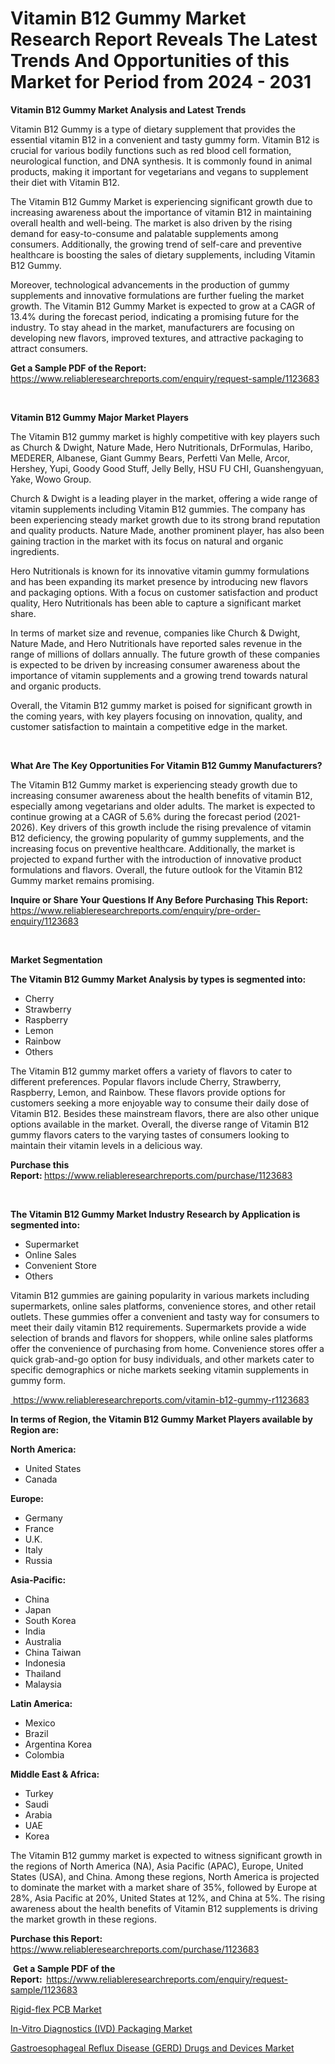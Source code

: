<p><h1>Vitamin B12 Gummy Market Research Report Reveals The Latest Trends And Opportunities of this Market for Period from 2024 - 2031</h1></p><p><strong>Vitamin B12 Gummy Market Analysis and Latest Trends</strong></p>
<p><p>Vitamin B12 Gummy is a type of dietary supplement that provides the essential vitamin B12 in a convenient and tasty gummy form. Vitamin B12 is crucial for various bodily functions such as red blood cell formation, neurological function, and DNA synthesis. It is commonly found in animal products, making it important for vegetarians and vegans to supplement their diet with Vitamin B12.</p><p>The Vitamin B12 Gummy Market is experiencing significant growth due to increasing awareness about the importance of vitamin B12 in maintaining overall health and well-being. The market is also driven by the rising demand for easy-to-consume and palatable supplements among consumers. Additionally, the growing trend of self-care and preventive healthcare is boosting the sales of dietary supplements, including Vitamin B12 Gummy.</p><p>Moreover, technological advancements in the production of gummy supplements and innovative formulations are further fueling the market growth. The Vitamin B12 Gummy Market is expected to grow at a CAGR of 13.4% during the forecast period, indicating a promising future for the industry. To stay ahead in the market, manufacturers are focusing on developing new flavors, improved textures, and attractive packaging to attract consumers.</p></p>
<p><strong>Get a Sample PDF of the Report:&nbsp;</strong> <a href="https://www.reliableresearchreports.com/enquiry/request-sample/1123683">https://www.reliableresearchreports.com/enquiry/request-sample/1123683</a></p>
<p>&nbsp;</p>
<p><strong>Vitamin B12 Gummy Major Market Players</strong></p>
<p><p>The Vitamin B12 gummy market is highly competitive with key players such as Church & Dwight, Nature Made, Hero Nutritionals, DrFormulas, Haribo, MEDERER, Albanese, Giant Gummy Bears, Perfetti Van Melle, Arcor, Hershey, Yupi, Goody Good Stuff, Jelly Belly, HSU FU CHI, Guanshengyuan, Yake, Wowo Group.</p><p>Church & Dwight is a leading player in the market, offering a wide range of vitamin supplements including Vitamin B12 gummies. The company has been experiencing steady market growth due to its strong brand reputation and quality products. Nature Made, another prominent player, has also been gaining traction in the market with its focus on natural and organic ingredients.</p><p>Hero Nutritionals is known for its innovative vitamin gummy formulations and has been expanding its market presence by introducing new flavors and packaging options. With a focus on customer satisfaction and product quality, Hero Nutritionals has been able to capture a significant market share.</p><p>In terms of market size and revenue, companies like Church & Dwight, Nature Made, and Hero Nutritionals have reported sales revenue in the range of millions of dollars annually. The future growth of these companies is expected to be driven by increasing consumer awareness about the importance of vitamin supplements and a growing trend towards natural and organic products.</p><p>Overall, the Vitamin B12 gummy market is poised for significant growth in the coming years, with key players focusing on innovation, quality, and customer satisfaction to maintain a competitive edge in the market.</p></p>
<p>&nbsp;</p>
<p><strong>What Are The Key Opportunities For Vitamin B12 Gummy Manufacturers?</strong></p>
<p><p>The Vitamin B12 Gummy market is experiencing steady growth due to increasing consumer awareness about the health benefits of vitamin B12, especially among vegetarians and older adults. The market is expected to continue growing at a CAGR of 5.6% during the forecast period (2021-2026). Key drivers of this growth include the rising prevalence of vitamin B12 deficiency, the growing popularity of gummy supplements, and the increasing focus on preventive healthcare. Additionally, the market is projected to expand further with the introduction of innovative product formulations and flavors. Overall, the future outlook for the Vitamin B12 Gummy market remains promising.</p></p>
<p><strong>Inquire or Share Your Questions If Any Before Purchasing This Report:</strong> <a href="https://www.reliableresearchreports.com/enquiry/pre-order-enquiry/1123683">https://www.reliableresearchreports.com/enquiry/pre-order-enquiry/1123683</a></p>
<p>&nbsp;</p>
<p><strong>Market Segmentation</strong></p>
<p><strong>The Vitamin B12 Gummy Market Analysis by types is segmented into:</strong></p>
<p><ul><li>Cherry</li><li>Strawberry</li><li>Raspberry</li><li>Lemon</li><li>Rainbow</li><li>Others</li></ul></p>
<p><p>The Vitamin B12 gummy market offers a variety of flavors to cater to different preferences. Popular flavors include Cherry, Strawberry, Raspberry, Lemon, and Rainbow. These flavors provide options for customers seeking a more enjoyable way to consume their daily dose of Vitamin B12. Besides these mainstream flavors, there are also other unique options available in the market. Overall, the diverse range of Vitamin B12 gummy flavors caters to the varying tastes of consumers looking to maintain their vitamin levels in a delicious way.</p></p>
<p><strong>Purchase this Report:&nbsp;</strong><a href="https://www.reliableresearchreports.com/purchase/1123683">https://www.reliableresearchreports.com/purchase/1123683</a></p>
<p>&nbsp;</p>
<p><strong>The Vitamin B12 Gummy Market Industry Research by Application is segmented into:</strong></p>
<p><ul><li>Supermarket</li><li>Online Sales</li><li>Convenient Store</li><li>Others</li></ul></p>
<p><p>Vitamin B12 gummies are gaining popularity in various markets including supermarkets, online sales platforms, convenience stores, and other retail outlets. These gummies offer a convenient and tasty way for consumers to meet their daily vitamin B12 requirements. Supermarkets provide a wide selection of brands and flavors for shoppers, while online sales platforms offer the convenience of purchasing from home. Convenience stores offer a quick grab-and-go option for busy individuals, and other markets cater to specific demographics or niche markets seeking vitamin supplements in gummy form.</p></p>
<p><a href="https://www.reliableresearchreports.com/vitamin-b12-gummy-r1123683">&nbsp;https://www.reliableresearchreports.com/vitamin-b12-gummy-r1123683</a></p>
<p><strong>In terms of Region, the Vitamin B12 Gummy Market Players available by Region are:</strong></p>
<p>
    <p> <strong> North America: </strong>
        <ul>
            <li>United States</li>
            <li>Canada</li>
        </ul>
        </p> 
    <p> <strong> Europe: </strong>
        <ul>
            <li>Germany</li>
            <li>France</li>
            <li>U.K.</li>
            <li>Italy</li>
            <li>Russia</li>
        </ul>
        </p> 
    <p> <strong> Asia-Pacific: </strong>
        <ul>
            <li>China</li>
            <li>Japan</li>
            <li>South Korea</li>
            <li>India</li>
            <li>Australia</li>
            <li>China Taiwan</li>
            <li>Indonesia</li>
            <li>Thailand</li>
            <li>Malaysia</li>
        </ul>
        </p> 
    <p> <strong> Latin America: </strong>
        <ul>
            <li>Mexico</li>
            <li>Brazil</li>
            <li>Argentina Korea</li>
            <li>Colombia</li>
        </ul>
        </p> 
    <p> <strong> Middle East & Africa: </strong>
        <ul>
            <li>Turkey</li>
            <li>Saudi</li>
            <li>Arabia</li>
            <li>UAE</li>
            <li>Korea</li>
        </ul>
    </p>
    </p>
<p><p>The Vitamin B12 gummy market is expected to witness significant growth in the regions of North America (NA), Asia Pacific (APAC), Europe, United States (USA), and China. Among these regions, North America is projected to dominate the market with a market share of 35%, followed by Europe at 28%, Asia Pacific at 20%, United States at 12%, and China at 5%. The rising awareness about the health benefits of Vitamin B12 supplements is driving the market growth in these regions.</p></p>
<p><strong>Purchase this Report: </strong><a href="https://www.reliableresearchreports.com/purchase/1123683">https://www.reliableresearchreports.com/purchase/1123683</a></p>
<p>&nbsp;<strong>Get a Sample PDF of the Report:&nbsp;&nbsp;</strong><a href="https://www.reliableresearchreports.com/enquiry/request-sample/1123683">https://www.reliableresearchreports.com/enquiry/request-sample/1123683</a></p>
<p><strong></strong></p>
<p><p><a href="https://github.com/mancsybtousav/Market-Research-Report-List-3/blob/main/rigid-flex-pcb-market.md">Rigid-flex PCB Market</a></p><p><a href="https://www.linkedin.com/pulse/decoding-in-vitro-diagnostics-ivd-packaging-market-metrics-share-hdf9e">In-Vitro Diagnostics (IVD) Packaging Market</a></p><p><a href="https://www.linkedin.com/pulse/gastroesophageal-reflux-disease-gerd-drugs-devices-market-analysis-esrle">Gastroesophageal Reflux Disease (GERD) Drugs and Devices Market</a></p></p>